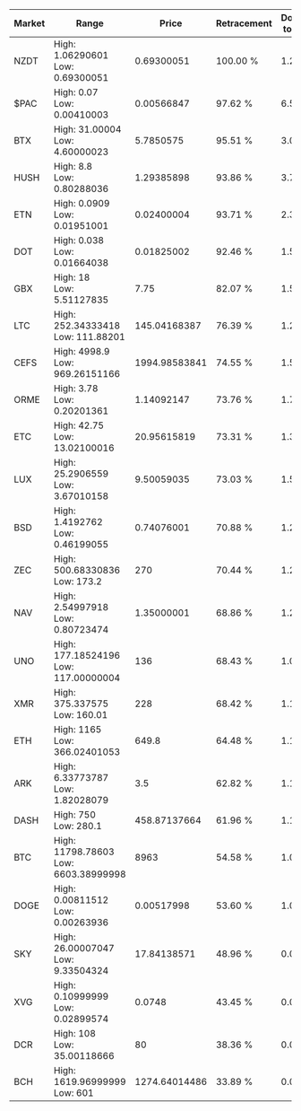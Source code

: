 | Market | Range | Price| Retracement | Doubles to 50% |
| --- | --- | --- | --- | --- |
| NZDT | High: 1.06290601<br />Low: 0.69300051 | 0.69300051 | 100.00 % | 1.27 |
| $PAC | High: 0.07<br />Low: 0.00410003 | 0.00566847 | 97.62 % | 6.54 |
| BTX | High: 31.00004<br />Low: 4.60000023 | 5.7850575 | 95.51 % | 3.08 |
| HUSH | High: 8.8<br />Low: 0.80288036 | 1.29385898 | 93.86 % | 3.71 |
| ETN | High: 0.0909<br />Low: 0.01951001 | 0.02400004 | 93.71 % | 2.30 |
| DOT | High: 0.038<br />Low: 0.01664038 | 0.01825002 | 92.46 % | 1.50 |
| GBX | High: 18<br />Low: 5.51127835 | 7.75 | 82.07 % | 1.52 |
| LTC | High: 252.34333418<br />Low: 111.88201 | 145.04168387 | 76.39 % | 1.26 |
| CEFS | High: 4998.9<br />Low: 969.26151166 | 1994.98583841 | 74.55 % | 1.50 |
| ORME | High: 3.78<br />Low: 0.20201361 | 1.14092147 | 73.76 % | 1.75 |
| ETC | High: 42.75<br />Low: 13.02100016 | 20.95615819 | 73.31 % | 1.33 |
| LUX | High: 25.2906559<br />Low: 3.67010158 | 9.50059035 | 73.03 % | 1.52 |
| BSD | High: 1.4192762<br />Low: 0.46199055 | 0.74076001 | 70.88 % | 1.27 |
| ZEC | High: 500.68330836<br />Low: 173.2 | 270 | 70.44 % | 1.25 |
| NAV | High: 2.54997918<br />Low: 0.80723474 | 1.35000001 | 68.86 % | 1.24 |
| UNO | High: 177.18524196<br />Low: 117.00000004 | 136 | 68.43 % | 1.08 |
| XMR | High: 375.337575<br />Low: 160.01 | 228 | 68.42 % | 1.17 |
| ETH | High: 1165<br />Low: 366.02401053 | 649.8 | 64.48 % | 1.18 |
| ARK | High: 6.33773787<br />Low: 1.82028079 | 3.5 | 62.82 % | 1.17 |
| DASH | High: 750<br />Low: 280.1 | 458.87137664 | 61.96 % | 1.12 |
| BTC | High: 11798.78603<br />Low: 6603.38999998 | 8963 | 54.58 % | 1.03 |
| DOGE | High: 0.00811512<br />Low: 0.00263936 | 0.00517998 | 53.60 % | 1.04 |
| SKY | High: 26.00007047<br />Low: 9.33504324 | 17.84138571 | 48.96 % | 0.00 |
| XVG | High: 0.10999999<br />Low: 0.02899574 | 0.0748 | 43.45 % | 0.00 |
| DCR | High: 108<br />Low: 35.00118666 | 80 | 38.36 % | 0.00 |
| BCH | High: 1619.96999999<br />Low: 601 | 1274.64014486 | 33.89 % | 0.00 |
